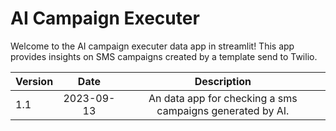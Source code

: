 # AI Campaign Executer
Welcome to the AI campaign executer data app in streamlit! This app provides insights on SMS campaigns created by a template send to Twilio.

| Version |    Date    |       Description       |
|---------|:----------:|:-----------------------:|
| 1.1     | 2023-09-13 |  An data app for checking a sms campaigns generated by AI. 
